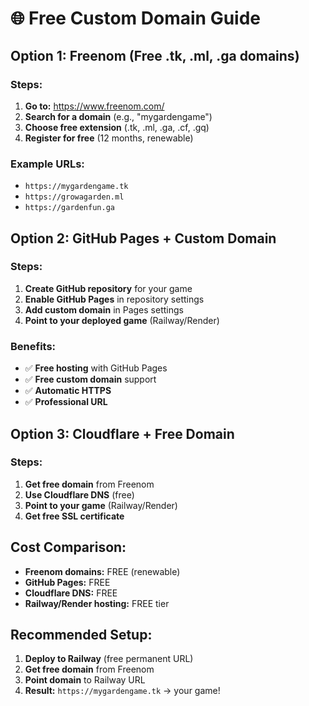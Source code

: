 # 🌐 Free Custom Domain Guide

## Option 1: Freenom (Free .tk, .ml, .ga domains)

### Steps:
1. **Go to:** https://www.freenom.com/
2. **Search for a domain** (e.g., "mygardengame")
3. **Choose free extension** (.tk, .ml, .ga, .cf, .gq)
4. **Register for free** (12 months, renewable)

### Example URLs:
- `https://mygardengame.tk`
- `https://growagarden.ml`
- `https://gardenfun.ga`

## Option 2: GitHub Pages + Custom Domain

### Steps:
1. **Create GitHub repository** for your game
2. **Enable GitHub Pages** in repository settings
3. **Add custom domain** in Pages settings
4. **Point to your deployed game** (Railway/Render)

### Benefits:
- ✅ **Free hosting** with GitHub Pages
- ✅ **Free custom domain** support
- ✅ **Automatic HTTPS**
- ✅ **Professional URL**

## Option 3: Cloudflare + Free Domain

### Steps:
1. **Get free domain** from Freenom
2. **Use Cloudflare DNS** (free)
3. **Point to your game** (Railway/Render)
4. **Get free SSL certificate**

## Cost Comparison:
- **Freenom domains:** FREE (renewable)
- **GitHub Pages:** FREE
- **Cloudflare DNS:** FREE
- **Railway/Render hosting:** FREE tier

## Recommended Setup:
1. **Deploy to Railway** (free permanent URL)
2. **Get free domain** from Freenom
3. **Point domain** to Railway URL
4. **Result:** `https://mygardengame.tk` → your game!

